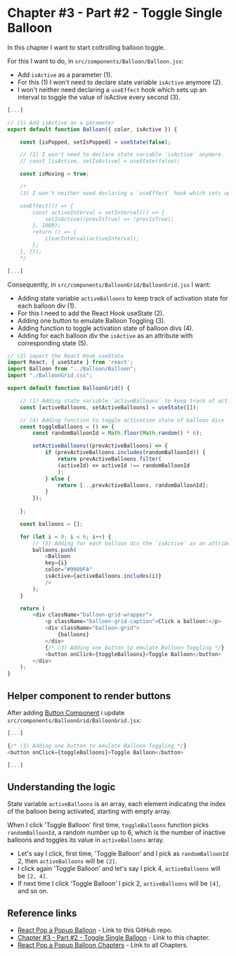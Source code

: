 # Chapter #3 - Part #2 - Toggle Single Balloon

In this chapter I want to start coltrolling balloon toggle.

For this I want to do, in `src/components/Balloon/Balloon.jsx`:

- Add `isActive` as a parameter (1).
- For this (1) I won't need to declare state variable `isActive` anymore (2).
- I won't neither need declaring a `useEffect` hook which sets up an interval to toggle the value of isActive every second (3).

```js
[...]

// (1) Add isActive as a parameter
export default function Balloon({ color, isActive }) {

    const [isPopped, setIsPopped] = useState(false); 

    // (2) I won't need to declare state variable `isActive` anymore.
    // const [isActive, setIsActive] = useState(false);

    const isMoving = true;

    /*
    (3) I won't neither need declaring a `useEffect` hook which sets up an interval to toggle the value of isActive every second.

    useEffect(() => {
        const activeInterval = setInterval(() => {
            setIsActive((prevIsTrue) => !prevIsTrue);
        }, 1000);
        return () => {
            clearInterval(activeInterval);
        };
    }, []);
    */

[...]
```

Consequently, in `src/components/BalloonGrid/BalloonGrid.jsx` I want:

- Adding state variable `activeBalloons` to keep track of activation state for each balloon div (1).
- For this I need to add the React Hook useState (2).
- Adding one button to emulate Balloon Toggling (3).
- Adding function to toggle activation state of balloon divs (4).
- Adding for each balloon div the `isActive` as an attribute with corresponding state (5).

```js
// (2) import the React Hook useState
import React, { useState } from 'react'; 
import Balloon from "../Balloon/Balloon";
import "./BalloonGrid.css";

export default function BalloonGrid() {

    // (1) Adding state variable `activeBalloons` to keep track of activation state for each balloon div
    const [activeBalloons, setActiveBalloons] = useState([]);

    // (4) Adding function to toggle activation state of balloon divs
    const toggleBalloons = () => {
        const randomBalloonId = Math.floor(Math.random() * 6);

        setActiveBalloons((prevActiveBalloons) => {
            if (prevActiveBalloons.includes(randomBalloonId)) {
                return prevActiveBalloons.filter(
                (activeId) => activeId !== randomBalloonId
                );
            } else {
                return [...prevActiveBalloons, randomBalloonId];
            }
        });
        
    };

    const balloons = [];

    for (let i = 0; i < 6; i++) {
        // (5) Adding for each balloon div the `isActive` as an attribute with corresponding state
        balloons.push(
            <Balloon
            key={i}
            color="#9980FA"
            isActive={activeBalloons.includes(i)}
            />
        );
    }

    return (
        <div className="balloon-grid-wrapper">
            <p className="balloon-grid-caption">Click a balloon!</p>
            <div className="balloon-grid">
                {balloons}
            </div>
            {/* (3) Adding one button to emulate Balloon Toggling */}
            <button onClick={toggleBalloons}>Toggle Balloon</button>
        </div>
    );
}
```

## Helper component to render buttons

After adding [Button Component](https://github.com/qbreis/react-pop-a-popup-balloon/tree/main-chapter-03-part-2/src/components/Button) i update `src/components/BalloonGrid/BalloonGrid.jsx`:

```js
[...]

{/* (3) Adding one button to emulate Balloon Toggling */}
<button onClick={toggleBalloons}>Toggle Balloon</button>

[...]
```

## Understanding the logic

State variable `activeBalloons` is an array, each element indicating the index of the balloon being activated, starting with empty array.

When I click 'Toggle Balloon' first time, `toggleBalloons` function picks `randomBalloonId`, a random number up to 6, which is the number of inactive balloons and toggles its value in `activeBalloons` array.

- Let's say I click, first time, 'Toggle Balloon' and I pick as `randomBalloonId` 2, then `activeBalloons` will be `[2]`.
- I click again 'Toggle Balloon' and let's say I pick 4, `activeBalloons` will be `[2, 4]`.
- If next time I click 'Toggle Balloon' I pick 2, `activeBalloons` will be `[4]`, and so on.

## Reference links

- [React Pop a Popup Balloon](https://github.com/qbreis/react-pop-a-popup-balloon/) - Link to this GitHub repo.
- [Chapter #3 - Part #2 - Toggle Single Balloon](https://github.com/qbreis/react-pop-a-popup-balloon/tree/main-chapter-03-part-2) - Link to this chapter.
- [React Pop a Popup Balloon Chapters](https://github.com/qbreis/react-pop-a-popup-balloon/tree/main/documentation/walkthrough) - Link to all Chapters.